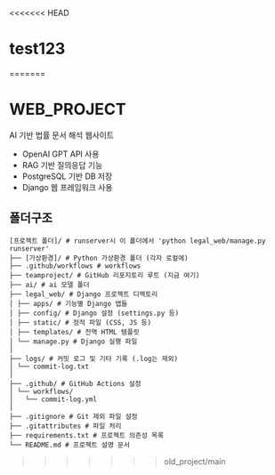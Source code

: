 <<<<<<< HEAD
# test123
=======
# WEB_PROJECT

AI 기반 법률 문서 해석 웹사이트  
- OpenAI GPT API 사용  
- RAG 기반 질의응답 기능  
- PostgreSQL 기반 DB 저장  
- Django 웹 프레임워크 사용  

## 폴더구조
```
[프로젝트 폴더]/ # runserver시 이 폴더에서 'python legal_web/manage.py runserver'
├── [가상환경]/ # Python 가상환경 폴더 (각자 로컬에)
├── .github/workflows # workflows
├── teamproject/ # GitHub 리포지토리 루트 (지금 여기)
├── ai/ # ai 모델 폴더
├── legal_web/ # Django 프로젝트 디렉토리
│ ├── apps/ # 기능별 Django 앱들
│ ├── config/ # Django 설정 (settings.py 등)
│ ├── static/ # 정적 파일 (CSS, JS 등)
│ ├── templates/ # 전역 HTML 템플릿
│ └── manage.py # Django 실행 파일
│
├── logs/ # 커밋 로그 및 기타 기록 (.log는 제외)
│ └── commit-log.txt
│
├── .github/ # GitHub Actions 설정
│ └── workflows/
│   └── commit-log.yml
│
├── .gitignore # Git 제외 파일 설정
├── .gitattributes # 파일 처리
├── requirements.txt # 프로젝트 의존성 목록
└── README.md # 프로젝트 설명 문서
```
>>>>>>> old_project/main
